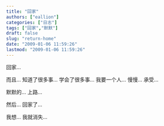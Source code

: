```yaml
---
title: "回家"
authors: ["eallion"]
categories: ["日志"]
tags: ["回家","默默"]
draft: false
slug: "return-home"
date: "2009-01-06 11:59:26"
lastmod: "2009-01-06 11:59:26"
---
```


回家...

而且...
知道了很多事...
学会了很多事...
我要一个人...
慢慢...
承受...

默默的...
上路...

然后...
回家了...

我想...
我就消失...
